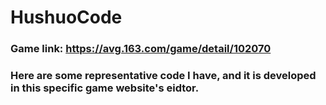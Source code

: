 # HushuoCode

### Game link: https://avg.163.com/game/detail/102070
### Here are some representative code I have, and it is developed in this specific game website's eidtor.

